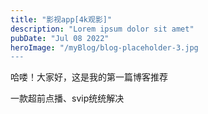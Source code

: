```yaml
---
title: "影视app[4k观影]"
description: "Lorem ipsum dolor sit amet"
pubDate: "Jul 08 2022"
heroImage: "/myBlog/blog-placeholder-3.jpg
---
```


哈喽！大家好，这是我的第一篇博客推荐

一款超前点播、svip统统解决
